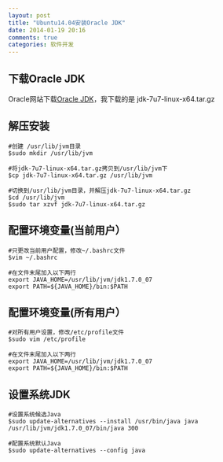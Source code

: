 ```yaml
---
layout: post
title: "Ubuntu14.04安装Oracle JDK"
date: 2014-01-19 20:16
comments: true
categories: 软件开发
---
```


## 下载Oracle JDK
Oracle网站下载[Oracle JDK](http://www.oracle.com/technetwork/java/javase/downloads/index.html)，我下载的是 jdk-7u7-linux-x64.tar.gz

## 解压安装
```
#创建 /usr/lib/jvm目录
$sudo mkdir /usr/lib/jvm

#将jdk-7u7-linux-x64.tar.gz拷贝到/usr/lib/jvm下
$cp jdk-7u7-linux-x64.tar.gz /usr/lib/jvm

#切换到/usr/lib/jvm目录，并解压jdk-7u7-linux-x64.tar.gz
$cd /usr/lib/jvm
$sudo tar xzvf jdk-7u7-linux-x64.tar.gz
```

## 配置环境变量(当前用户）
```
#只更改当前用户配置，修改~/.bashrc文件
$vim ~/.bashrc

#在文件末尾加入以下两行
export JAVA_HOME=/usr/lib/jvm/jdk1.7.0_07
export PATH=${JAVA_HOME}/bin:$PATH
```

## 配置环境变量(所有用户）
```
#对所有用户设置，修改/etc/profile文件
$sudo vim /etc/profile

#在文件末尾加入以下两行
export JAVA_HOME=/usr/lib/jvm/jdk1.7.0_07
export PATH=${JAVA_HOME}/bin:$PATH
```

## 设置系统JDK
```
#设置系统候选Java
$sudo update-alternatives --install /usr/bin/java java /usr/lib/jvm/jdk1.7.0_07/bin/java 300

#配置系统默认Java
$sudo update-alternatives --config java
```
